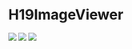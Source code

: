 # H19ImageViewer
<a href="https://github.com/hole19/media-viewer/blob/master/LICENSE"><img src="https://img.shields.io/badge/license-MIT-green.svg?style=flat"/></a>
<a href="https://travis-ci.org/hole19/media-viewer?branch=master"><img src="https://travis-ci.org/hole19/media-viewer.svg?branch=master" /></a>
<a href="https://cocoapods.org/pods/H19MediaViewer"><img src="https://cocoapod-badges.herokuapp.com/v/H19MediaViewer/badge.png"/></a>
